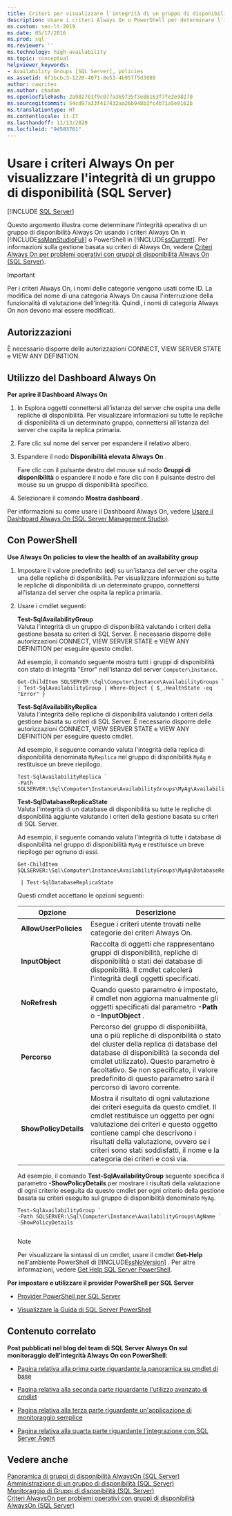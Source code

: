 ```yaml
---
title: Criteri per visualizzare l'integrità di un gruppo di disponibilità
description: Usare i criteri Always On o PowerShell per determinare l'integrità operativa di un gruppo di disponibilità Always On.
ms.custom: seo-lt-2019
ms.date: 05/17/2016
ms.prod: sql
ms.reviewer: ''
ms.technology: high-availability
ms.topic: conceptual
helpviewer_keywords:
- Availability Groups [SQL Server], policies
ms.assetid: 6f1bcbc3-1220-4071-8e53-4b957f5d3089
author: cawrites
ms.author: chadam
ms.openlocfilehash: 2a982701f9c077a369735f3e8b163f7fe2e98270
ms.sourcegitcommit: 54cd97a33f417432aa26b948b3fc4b71a5e9162b
ms.translationtype: HT
ms.contentlocale: it-IT
ms.lasthandoff: 11/13/2020
ms.locfileid: "94583761"
---
```

# <a name="use-always-on-policies-to-view-the-health-of-an-availability-group-sql-server"></a>Usare i criteri Always On per visualizzare l'integrità di un gruppo di disponibilità (SQL Server)
[!INCLUDE [SQL Server](../../../includes/applies-to-version/sqlserver.md)]

  Questo argomento illustra come determinare l'integrità operativa di un gruppo di disponibilità Always On usando i criteri Always On in [!INCLUDE[ssManStudioFull](../../../includes/ssmanstudiofull-md.md)] o PowerShell in [!INCLUDE[ssCurrent](../../../includes/sscurrent-md.md)]. Per informazioni sulla gestione basata su criteri di Always On, vedere [Criteri Always On per problemi operativi con gruppi di disponibilità Always On &#40;SQL Server&#41;](../../../database-engine/availability-groups/windows/always-on-policies-for-operational-issues-always-on-availability.md).  
  
> [!IMPORTANT]  
>  Per i criteri Always On, i nomi delle categorie vengono usati come ID. La modifica del nome di una categoria Always On causa l'interruzione della funzionalità di valutazione dell'integrità. Quindi, i nomi di categoria Always On non devono mai essere modificati.  
  
  
  
##  <a name="permissions"></a><a name="Permissions"></a> Autorizzazioni  
 È necessario disporre delle autorizzazioni CONNECT, VIEW SERVER STATE e VIEW ANY DEFINITION.  
  
##  <a name="using-the-always-on-dashboard"></a><a name="SSMSProcedure"></a> Utilizzo del Dashboard Always On  
 **Per aprire il Dashboard Always On**  
  
1.  In Esplora oggetti connettersi all'istanza del server che ospita una delle repliche di disponibilità. Per visualizzare informazioni su tutte le repliche di disponibilità di un determinato gruppo, connettersi all'istanza del server che ospita la replica primaria.  
  
2.  Fare clic sul nome del server per espandere il relativo albero.  
  
3.  Espandere il nodo **Disponibilità elevata Always On** .  
  
     Fare clic con il pulsante destro del mouse sul nodo **Gruppi di disponibilità** o espandere il nodo e fare clic con il pulsante destro del mouse su un gruppo di disponibilità specifico.  
  
4.  Selezionare il comando **Mostra dashboard** .  
  
 Per informazioni su come usare il Dashboard Always On, vedere [Usare il Dashboard Always On &#40;SQL Server Management Studio&#41;](~/database-engine/availability-groups/windows/use-the-always-on-dashboard-sql-server-management-studio.md).  
  
##  <a name="using-powershell"></a><a name="PowerShellProcedure"></a> Con PowerShell  
 **Use Always On policies to view the health of an availability group**  
  
1.  Impostare il valore predefinito (**cd**) su un'istanza del server che ospita una delle repliche di disponibilità. Per visualizzare informazioni su tutte le repliche di disponibilità di un determinato gruppo, connettersi all'istanza del server che ospita la replica primaria.  
  
2.  Usare i cmdlet seguenti:  
  
     **Test-SqlAvailabilityGroup**  
     Valuta l'integrità di un gruppo di disponibilità valutando i criteri della gestione basata su criteri di SQL Server. È necessario disporre delle autorizzazioni CONNECT, VIEW SERVER STATE e VIEW ANY DEFINITION per eseguire questo cmdlet.  
  
     Ad esempio, il comando seguente mostra tutti i gruppi di disponibilità con stato di integrità "Error" nell'istanza del server `Computer\Instance`.  
  
    ```  
    Get-ChildItem SQLSERVER:\Sql\Computer\Instance\AvailabilityGroups `   
    | Test-SqlAvailabilityGroup | Where-Object { $_.HealthState -eq "Error" }  
    ```  
  
     **Test-SqlAvailabilityReplica**  
     Valuta l'integrità delle repliche di disponibilità valutando i criteri della gestione basata su criteri di SQL Server. È necessario disporre delle autorizzazioni CONNECT, VIEW SERVER STATE e VIEW ANY DEFINITION per eseguire questo cmdlet.  
  
     Ad esempio, il seguente comando valuta l'integrità della replica di disponibilità denominata `MyReplica` nel gruppo di disponibilità `MyAg` e restituisce un breve riepilogo.  
  
    ```  
    Test-SqlAvailabilityReplica `   
    -Path SQLSERVER:\Sql\Computer\Instance\AvailabilityGroups\MyAg\AvailabilityReplicas\MyReplica  
    ```  
  
     **Test-SqlDatabaseReplicaState**  
     Valuta l'integrità di un database di disponibilità su tutte le repliche di disponibilità aggiunte valutando i criteri della gestione basata su criteri di SQL Server.  
  
     Ad esempio, il seguente comando valuta l'integrità di tutte i database di disponibilità nel gruppo di disponibilità `MyAg` e restituisce un breve riepilogo per ognuno di essi.  
  
    ```  
    Get-ChildItem SQLSERVER:\Sql\Computer\Instance\AvailabilityGroups\MyAg\DatabaseReplicaStates `   
     | Test-SqlDatabaseReplicaState  
    ```  
  
     Questi cmdlet accettano le opzioni seguenti:  
  
    |Opzione|Descrizione|  
    |------------|-----------------|  
    |**AllowUserPolicies**|Esegue i criteri utente trovati nelle categorie dei criteri Always On.|  
    |**InputObject**|Raccolta di oggetti che rappresentano gruppi di disponibilità, repliche di disponibilità o stati dei database di disponibilità. Il cmdlet calcolerà l'integrità degli oggetti specificati.|  
    |**NoRefresh**|Quando questo parametro è impostato, il cmdlet non aggiorna manualmente gli oggetti specificati dal parametro **-Path** o **-InputObject** .|  
    |**Percorso**|Percorso del gruppo di disponibilità, una o più repliche di disponibilità o stato del cluster della replica di database del database di disponibilità (a seconda del cmdlet utilizzato). Questo parametro è facoltativo. Se non specificato, il valore predefinito di questo parametro sarà il percorso di lavoro corrente.|  
    |**ShowPolicyDetails**|Mostra il risultato di ogni valutazione dei criteri eseguita da questo cmdlet. Il cmdlet restituisce un oggetto per ogni valutazione dei criteri e questo oggetto contiene campi che descrivono i risultati della valutazione, ovvero se i criteri sono stati soddisfatti, il nome e la categoria dei criteri e così via.|  
  
     Ad esempio, il comando **Test-SqlAvailabilityGroup** seguente specifica il parametro **-ShowPolicyDetails** per mostrare i risultati della valutazione di ogni criterio eseguita da questo cmdlet per ogni criterio della gestione basata su criteri eseguito sul gruppo di disponibilità denominato `MyAg`.  
  
    ```  
    Test-SqlAvailabilityGroup `   
    -Path SQLSERVER:\Sql\Computer\Instance\AvailabilityGroups\AgName `  
    -ShowPolicyDetails  
  
    ```  
  
    > [!NOTE]  
    >  Per visualizzare la sintassi di un cmdlet, usare il cmdlet **Get-Help** nell'ambiente PowerShell di [!INCLUDE[ssNoVersion](../../../includes/ssnoversion-md.md)] . Per altre informazioni, vedere [Get Help SQL Server PowerShell](../../../powershell/sql-server-powershell.md).  
  
 **Per impostare e utilizzare il provider PowerShell per SQL Server**  
  
-   [Provider PowerShell per SQL Server](../../../powershell/sql-server-powershell-provider.md)  
  
-   [Visualizzare la Guida di SQL Server PowerShell](../../../powershell/sql-server-powershell.md)  
  
##  <a name="related-content"></a><a name="RelatedContent"></a> Contenuto correlato  
 **Post pubblicati nel blog del team di SQL Server Always On sul monitoraggio dell'integrità Always On con PowerShell**:  
  
-   [Pagina relativa alla prima parte riguardante la panoramica su cmdlet di base](/archive/blogs/sqlalwayson/monitoring-alwayson-health-with-powershell-part-1-basic-cmdlet-overview)  
  
-   [Pagina relativa alla seconda parte riguardante l'utilizzo avanzato di cmdlet](/archive/blogs/sqlalwayson/monitoring-alwayson-health-with-powershell-part-2-advanced-cmdlet-usage)  
  
-   [Pagina relativa alla terza parte riguardante un'applicazione di monitoraggio semplice](/archive/blogs/sqlalwayson/monitoring-alwayson-health-with-powershell-part-3-a-simple-monitoring-application)  
  
-   [Pagina relativa alla quarta parte riguardante l'integrazione con SQL Server Agent](/archive/blogs/sqlalwayson/monitoring-alwayson-health-with-powershell-part-4-integration-with-sql-server-agent)  
  
## <a name="see-also"></a>Vedere anche  
 [Panoramica di gruppi di disponibilità AlwaysOn &#40;SQL Server&#41;](~/database-engine/availability-groups/windows/overview-of-always-on-availability-groups-sql-server.md)   
 [Amministrazione di un gruppo di disponibilità &#40;SQL Server&#41;](../../../database-engine/availability-groups/windows/administration-of-an-availability-group-sql-server.md)   
 [Monitoraggio di Gruppi di disponibilità &#40;SQL Server&#41;](../../../database-engine/availability-groups/windows/monitoring-of-availability-groups-sql-server.md)   
 [Criteri AlwaysOn per problemi operativi con gruppi di disponibilità AlwaysOn &#40;SQL Server&#41;](../../../database-engine/availability-groups/windows/always-on-policies-for-operational-issues-always-on-availability.md)  
  
